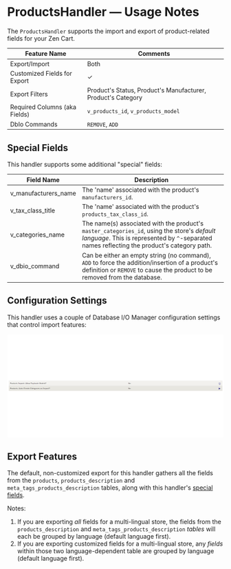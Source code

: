 # ProductsHandler &mdash; Usage Notes

The `ProductsHandler` supports the import and export of product-related fields for your Zen Cart.

| Feature Name                  | Comments                                                     |
| ----------------------------- | ------------------------------------------------------------ |
| Export/Import                 | Both                                                         |
| Customized Fields for Export  | &check;                                                      |
| Export Filters                | Product's Status, Product's Manufacturer, Product's Category |
| Required Columns (aka Fields) | `v_products_id`, `v_products_model`                          |
| DbIo Commands                 | `REMOVE`, `ADD`                                              |

## Special Fields

This handler supports some additional "special" fields:

| Field Name           | Description                                                  |
| -------------------- | ------------------------------------------------------------ |
| v_manufacturers_name | The 'name' associated with the product's `manufacturers_id`. |
| v_tax_class_title    | The 'name' associated with the product's `products_tax_class_id`. |
| v_categories_name    | The name(s) associated with the product's `master_categories_id`, using the store's _default language_.  This is represented by `^`-separated names reflecting the product's category path. |
| v_dbio_command       | Can be either an empty string (no command), `ADD` to force the addition/insertion of a product's definition or `REMOVE` to cause the product to be removed from the database. |

## Configuration Settings

This handler uses a couple of Database I/O Manager configuration settings that control import features:

![products_configuration_settings](./products_configuration_settings.png)

## Export Features

The default, non-customized export for this handler gathers all the fields from the `products`, `products_description` and `meta_tags_products_description` tables, along with this handler's [special fields](#special-fields).

Notes:

1. If you are exporting _all_ fields for a multi-lingual store, the fields from the `products_description` and `meta_tags_products_description` *tables* will each be grouped by language (default language first).
2. If you are exporting customized fields for a multi-lingual store, any *fields* within those two language-dependent table are grouped by language (default language first).
